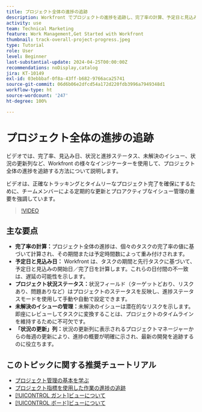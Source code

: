 ```yaml
---
title: プロジェクト全体の進捗の追跡
description: Workfront でプロジェクトの進捗を追跡し、完了率の計算、予定日と見込み日、状況ステータス、未解決のイシューの管理、毎週の更新により、明確でタイムリーなプロジェクトトラッキングを実現します。
activity: use
team: Technical Marketing
feature: Work Management,Get Started with Workfront
thumbnail: track-overall-project-progress.jpeg
type: Tutorial
role: User
level: Beginner
last-substantial-update: 2024-04-25T00:00:00Z
recommendations: noDisplay,catalog
jira: KT-10149
exl-id: 03ebbbaf-0f8a-43ff-b682-9766aca25741
source-git-commit: 06d6b06e2dfcd54a172d220fdb3996a7949348d1
workflow-type: ht
source-wordcount: '247'
ht-degree: 100%

---
```


# プロジェクト全体の進捗の追跡

ビデオでは、完了率、見込み日、状況と進捗ステータス、未解決のイシュー、状況の更新列など、Workfront の様々なインジケーターを使用して、プロジェクト全体の進捗を追跡する方法について説明します。

ビデオは、正確なトラッキングとタイムリーなプロジェクト完了を確保にするために、チームメンバーによる定期的な更新とプロアクティブなイシュー管理の重要を強調しています。

>[!VIDEO](https://video.tv.adobe.com/v/3428748/?quality=12&learn=on&enablevpops)

## 主な要点

* **完了率の計算：**&#x200B;プロジェクト全体の進捗は、個々のタスクの完了率の値に基づいて計算され、その期間または予定時間数によって重み付けされます。
* **予定日と見込み日：** Workfront は、タスクの期間と先行タスクに基づいて、予定日と見込みの開始日／完了日を計算します。これらの日付間の不一致は、遅延の可能性を示します。
* **プロジェクト状況ステータス：**&#x200B;状況フィールド（ターゲットどおり、リスクあり、問題ありなど）はプロジェクトのステータスを反映し、進捗ステータスモードを使用して手動や自動で設定できます。
* **未解決のイシューの管理：**&#x200B;未解決のイシューは潜在的なリスクを示します。即座にレビューしてタスクに変換することは、プロジェクトのタイムラインを維持するために不可欠です。
* **「状況の更新」列：**&#x200B;状況の更新列に表示されるプロジェクトマネージャーからの毎週の更新により、進捗の概要が明確に示され、最新の開発を追跡するのに役立ちます。


## このトピックに関する推奨チュートリアル

* [プロジェクト管理の基本を学ぶ](/help/manage-work/projects/getting-started-manage-a-project.md)
* [プロジェクト指標を使用した作業の進捗の追跡](/help/manage-work/projects/track-work-progress-with-project-metrics.md)
* [[!UICONTROL ガント]ビューについて](/help/manage-work/projects/understand-the-gantt-view.md)
* [[!UICONTROL ボード]ビューについて](/help/manage-work/projects/understand-the-board-view.md)
